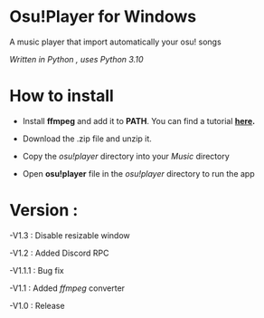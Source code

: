 # Osu!Player for Windows

A music player that import automatically your osu! songs

*Written in Python , uses Python 3.10*

# How to install

- Install **ffmpeg** and add it to **PATH**. You can find a tutorial **[here](https://www.geeksforgeeks.org/how-to-install-ffmpeg-on-windows/).**

- Download the .zip file and unzip it.

- Copy the *osu!player* directory into your *Music* directory

- Open **osu!player** file in the *osu!player* directory to run the app

# Version :

-V1.3 : Disable resizable window

-V1.2 : Added Discord RPC

-V1.1.1 : Bug fix

-V1.1 : Added *ffmpeg* converter

-V1.0 : Release
